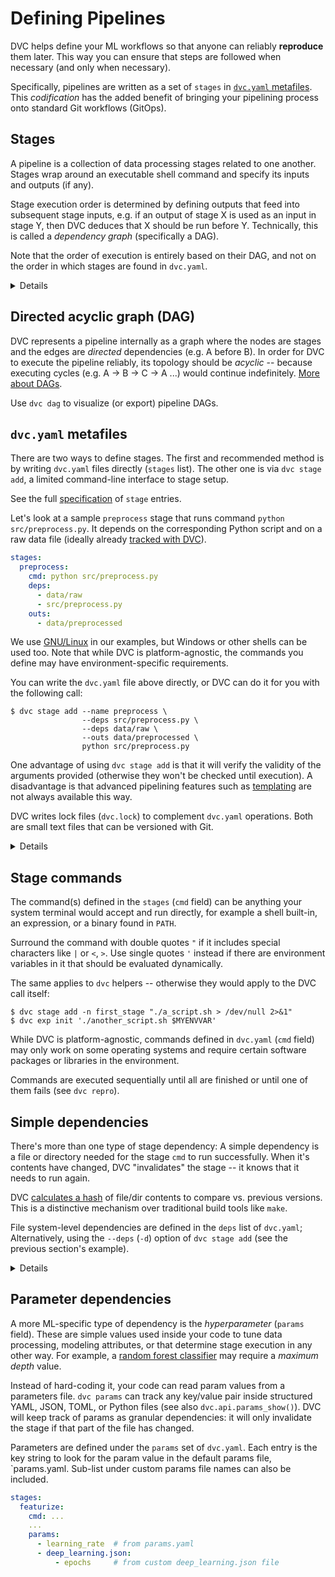 # Defining Pipelines

DVC helps define your ML workflows so that anyone can reliably **reproduce**
them later. This way you can ensure that steps are followed when necessary (and
only when necessary).

Specifically, pipelines are written as a set of `stages` in
[`dvc.yaml` metafiles](#dvcyaml-metafiles). This _codification_ has the added
benefit of bringing your pipelining process onto standard Git workflows
(GitOps).

## Stages

A pipeline is a collection of data processing stages related to one another.
Stages wrap around an executable shell command and specify its inputs and
outputs (if any).

Stage execution order is determined by defining outputs that feed into
subsequent stage inputs, e.g. if an output of stage X is used as an input in
stage Y, then DVC deduces that X should be run before Y. Technically, this is
called a _dependency graph_ (specifically a DAG).

<admon type="info">

Note that the order of execution is entirely based on their DAG, and not on the
order in which stages are found in `dvc.yaml`.

</admon>

[specification]: /doc/user-guide/project-structure/dvcyaml-files#stage-entries

<details>

### Avoiding unexpected behavior

We don't want to tell anyone how to write their code or what programs to use!
However, please be aware that in order to prevent unexpected results when DVC
reproduces pipeline stages, the underlying code should ideally follow these
rules:

- Read/write exclusively from/to the specified <abbr>dependencies</abbr> and
  <abbr>outputs</abbr> (including parameters files, metrics, and plots).

- Completely rewrite outputs. Do not append or edit.

- Stop reading and writing files when the `command` exits.

Also, if your pipeline reproducibility goals include consistent output data, its
code should be
[deterministic](https://en.wikipedia.org/wiki/Deterministic_algorithm) (produce
the same output for any given input): avoid code that increases
[entropy](https://en.wikipedia.org/wiki/Software_entropy) (e.g. random numbers,
time functions, hardware dependencies, etc.).

</details>

## Directed acyclic graph (DAG)

DVC represents a pipeline internally as a graph where the nodes are stages and
the edges are _directed_ dependencies (e.g. A before B). In order for DVC to
execute the pipeline reliably, its topology should be _acyclic_ -- because
executing cycles (e.g. A -> B -> C -> A ...) would continue indefinitely. [More
about DAGs].

Use `dvc dag` to visualize (or export) pipeline DAGs.

[more about dags]: https://en.wikipedia.org/wiki/Directed_acyclic_graph

## `dvc.yaml` metafiles

There are two ways to define <abbr>stages</abbr>. The first and recommended
method is by writing `dvc.yaml` files directly (`stages` list). The other one is
via `dvc stage add`, a limited command-line interface to stage setup.

<admon type="tip">

See the full [specification] of `stage` entries.

</admon>

Let's look at a sample `preprocess` stage that runs command
`python src/preprocess.py`. It depends on the corresponding Python script and on
a raw data file (ideally already [tracked with DVC]).

```yaml
stages:
  preprocess:
    cmd: python src/preprocess.py
    deps:
      - data/raw
      - src/preprocess.py
    outs:
      - data/preprocessed
```

<admon type="info">

We use [GNU/Linux](https://www.gnu.org/software/software.html) in our examples,
but Windows or other shells can be used too. Note that while DVC is
platform-agnostic, the commands you define may have environment-specific
requirements.

</admon>

You can write the `dvc.yaml` file above directly, or DVC can do it for you with
the following call:

```dvc
$ dvc stage add --name preprocess \
                --deps src/preprocess.py \
                --deps data/raw \
                --outs data/preprocessed \
                python src/preprocess.py
```

<admon type="tip">

One advantage of using `dvc stage add` is that it will verify the validity of
the arguments provided (otherwise they won't be checked until execution). A
disadvantage is that advanced pipelining features such as [templating] are not
always available this way.

</admon>

[tracked with dvc]: /doc/start/data-management
[templating]: /doc/user-guide/project-structure/pipelines-files#templating

DVC writes lock files (`dvc.lock`) to complement `dvc.yaml` operations. Both are
small text files that can be versioned with Git.

<details>

### `dvc.lock` files: click to learn more.

<admon type="info">

You should never need to see the contents `dvc.lock` for regular DVC work.

</admon>

Lock files help DVC fix the state of the pipeline as it was last executed in
order to compare it against the current state of the <abbr>workspace</abbr>. The
following sample shows the kind of details saved.

```yaml
schema: '2.0'
stages:
  preprocess:
    cmd: src/preprocess.py
    deps:
      - path: data/raw
        md5: 687552951726b99c2eee15d29b4ccf0e
        size: 17397976
      - path: src/preprocess.py
        md5: 51627ab6d865c51a634959dbc4914d24
        size: 14623
    outs:
      - path: data/preprocessed
        md5: 21188b73b5661d4730d769f795462485.dir
        size: 154683
        nfiles: 312
```

</details>

## Stage commands

The command(s) defined in the `stages` (`cmd` field) can be anything your system
terminal would accept and run directly, for example a shell built-in, an
expression, or a binary found in `PATH`.

Surround the command with double quotes `"` if it includes special characters
like `|` or `<`, `>`. Use single quotes `'` instead if there are environment
variables in it that should be evaluated dynamically.

The same applies to `dvc` helpers -- otherwise they would apply to the DVC call
itself:

```cli
$ dvc stage add -n first_stage "./a_script.sh > /dev/null 2>&1"
$ dvc exp init './another_script.sh $MYENVVAR'
```

<admon type="warn">

While DVC is platform-agnostic, commands defined in `dvc.yaml` (`cmd` field) may
only work on some operating systems and require certain software packages or
libraries in the environment.

</admon>

Commands are executed sequentially until all are finished or until one of them
fails (see `dvc repro`).

## Simple dependencies

There's more than one type of stage dependency: A simple dependency is a file or
directory needed for the stage `cmd` to run successfully. When it's contents
have changed, DVC "invalidates" the stage -- it knows that it needs to run
again.

<admon type="info">

DVC [calculates a hash] of file/dir contents to compare vs. previous versions.
This is a distinctive mechanism over traditional build tools like `make`.

[calculates a hash]:
  /doc/user-guide/project-structure/internal-files#structure-of-the-cache-directory

</admon>

File system-level dependencies are defined in the `deps` list of `dvc.yaml`;
Alternatively, using the `--deps` (`-d`) option of `dvc stage add` (see the
previous section's example).

<details>

### External dependencies: click to learn more.

A less common kind of dependency is a _URL dependency_. Instead of files in a
local disk, you can `dvc import` data from another <abbr>DVC project</abbr> (for
example hosted on GitHub). External dependencies establish relationships between
different projects or systems (see `dvc import-url`).
[Get all the details](/doc/user-guide/external-dependencies).

<admon type="info">

DVC will use special methods to check whether the contents of an URL have
changed for the purpose of stage invalidation.

</admon>

</details>

## Parameter dependencies

A more ML-specific type of dependency is the _hyperparameter_ (`params` field).
These are simple values used inside your code to tune data processing, modeling
attributes, or that determine stage execution in any other way. For example, a
[random forest classifier] may require a _maximum depth_ value.

Instead of hard-coding it, your code can read param values from a parameters
file. `dvc params` can track any key/value pair inside structured YAML, JSON,
TOML, or Python files (see also `dvc.api.params_show()`). DVC will keep track of
params as granular dependencies: it will only invalidate the stage if that part
of the file has changed.

Parameters are defined under the `params` set of `dvc.yaml`. Each entry is the
key string to look for the param value in the default params file, `params.yaml.
Sub-list under custom params file names can also be included.

```yaml
stages:
  featurize:
    cmd: ...
    ...
    params:
      - learning_rate  # from params.yaml
      - deep_learning.json:
          - epochs     # from custom deep_learning.json file
```

[random forest classifier]:
  https://medium.com/all-things-ai/in-depth-parameter-tuning-for-random-forest-d67bb7e920d
